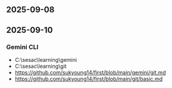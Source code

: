 ## 2025-09-08
## 2025-09-10
### Gemini CLI
- C:\sesac\learning\gemini 
- C:\sesac\learning\git 
- https://github.com/sukyoung14/first/blob/main/gemini/git.md
- https://github.com/sukyoung14/first/blob/main/git/basic.md
